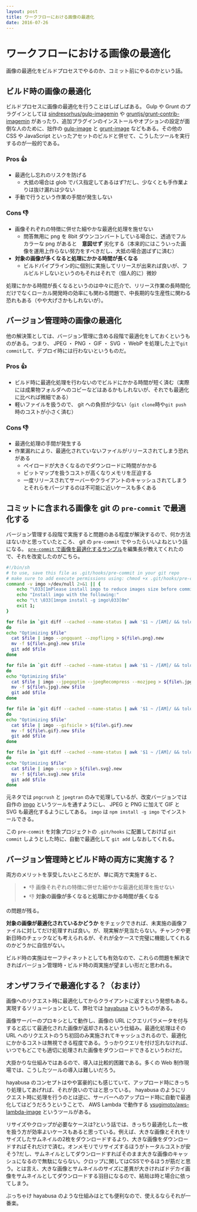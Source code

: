 ```yaml
---
layout: post
title: ワークフローにおける画像の最適化
date: 2016-07-26
---
```


# ワークフローにおける画像の最適化

画像の最適化をビルドプロセスでやるのか、コミット前にやるのかという話。

## ビルド時の画像の最適化

ビルドプロセスに画像の最適化を行うことはしばしばある。 Gulp や Grunt のプラグインとしては [sindresorhus/gulp-imagemin](https://github.com/sindresorhus/gulp-imagemin) や [gruntjs/grunt-contrib-imagemin](https://github.com/gruntjs/grunt-contrib-imagemin) があったり、追加プラグインのインストールやオプションの設定が面倒な人のために、拙作の [gulp-image](https://github.com/1000ch/gulp-image) と [grunt-image](https://github.com/1000ch/grunt-image) などもある。その他の CSS や JavaScript といったアセットのビルドと併せて、こうしたツールを実行するのが一般的である。

### Pros 👍

- 最適化し忘れのリスクを防げる
  - 大抵の場合は glob でパス指定してあるはず?だし、少なくとも手作業よりは抜け漏れは少ない
- 手動で行うという作業の手間が発生しない

### Cons 👎

- 画像それぞれの特徴に併せた細やかな最適化処理を施せない
  - 問答無用に png を 8bit ダウンコンバートしている場合に、透過でフルカラーな png があると　**意図せず** 劣化する（本来的にはこういった画像を運用上作らない努力をすべきだし、大抵の場合選ばずに済む）
- **対象の画像が多くなると処理にかかる時間が長くなる**
  - ビルドパイプライン的に個別に実施してリリースが出来れば良いが、フルビルドしないというのもそれはそれで（個人的に）微妙

処理にかかる時間が長くなるというのは中々に厄介で、リリース作業の長時間化だけでなくローカル開発時の効率にも関わる問題で、中長期的な生産性に関わる恐れもある（やや大げさかもしれないが）。

## バージョン管理時の画像の最適化

他の解決策としては、バージョン管理に含める段階で最適化をしておくというものがある。つまり、 JPEG ・ PNG ・ GIF ・ SVG ・ WebP を処理した上で`git commit`して、デプロイ時には行わないというものだ。

### Pros 👍

- ビルド時に最適化処理を行わないのでビルドにかかる時間が短く済む（実際には成果物フォルダへのコピーなどはあるかもしれないが、それでも最適化に比べれば微細である）
- 軽いファイルを扱うので、 git への負担が少ない（`git clone`時や`git push`時のコストが小さく済む）

### Cons 👎

- 最適化処理の手間が発生する
- 作業漏れにより、最適化されていないファイルがリリースされてしまう恐れがある
  - ペイロードが大きくなるのでダウンロードに時間がかかる
  - ビットマップを扱うコストが高くなりメモリを圧迫する
  - 一度リリースされてサーバーやクライアントのキャッシュされてしまうとそれらをパージするのは不可能に近いケースも多くある

## コミットに含まれる画像を git の `pre-commit` で最適化する

バージョン管理する段階で実施すると問題のある程度が解決するので、何か方法はないかと思っていたところ、 git の `pre-commit` でやったらいいよねという話になる。 [`pre-commit` で画像を最適化するサンプル](https://gist.github.com/arnaud-lb/4181829)を編集長が教えてくれたので、それを改変したのがこちら。

```sh
#!/bin/sh
# to use, save this file as .git/hooks/pre-commit in your git repo
# make sure to add execute permissions using: chmod +x .git/hooks/pre-commit
command -v imgo >/dev/null 2>&1 || {
    echo "\033[1mPlease install imgo to reduce images size before commit\033[0m"
    echo "Install imgo with the following:"
    echo "\t \033[1mnpm install -g imgo\033[0m"
    exit 1;
}

for file in `git diff --cached --name-status | awk '$1 ~ /[AM]/ && tolower($2) ~ /\.png$/ {print $2}'`
do
echo "Optimizing $file"
  cat $file | imgo --pngquant --zopflipng > ${file%.png}.new
  mv -f ${file%.png}.new $file
  git add $file
done

for file in `git diff --cached --name-status | awk '$1 ~ /[AM]/ && tolower($2) ~ /\.jpe?g$/ {print $2}'`
do
echo "Optimizing $file"
  cat $file | imgo --jpegoptim --jpegRecompress --mozjpeg > ${file%.jpg}.new
  mv -f ${file%.jpg}.new $file
  git add $file
done

for file in `git diff --cached --name-status | awk '$1 ~ /[AM]/ && tolower($2) ~ /\.gif$/ {print $2}'`
do
echo "Optimizing $file"
  cat $file | imgo --gifsicle > ${file%.gif}.new
  mv -f ${file%.gif}.new $file
  git add $file
done

for file in `git diff --cached --name-status | awk '$1 ~ /[AM]/ && tolower($2) ~ /\.svg$/ {print $2}'`
do
echo "Optimizing $file"
  cat $file | imgo --svgo > ${file%.svg}.new
  mv -f ${file%.svg}.new $file
  git add $file
done
```

元ネタでは `pngcrush` と `jpegtran` のみで処理しているが、改変バージョンでは自作の [imgo](https://www.npmjs.com/package/imgo) というツールを通すようにし、 JPEG と PNG に加えて GIF と SVG も最適化するようにしてある。 `imgo` は `npm install -g imgo` でインストールできる。

この `pre-commit` を対象プロジェクトの `.git/hooks` に配置しておけば `git commit` しようとした時に、自動で最適化して `git add` しなおしてくれる。

## バージョン管理時とビルド時の両方に実施する？

両方のメリットを享受したいところだが、単に両方で実施すると、

> - 👎 画像それぞれの特徴に併せた細やかな最適化処理を施せない
> - 👎 **対象の画像が多くなると処理にかかる時間が長くなる**

の問題が残る。

**対象の画像が最適化されているかどうか** をチェックできれば、未実施の画像ファイルに対してだけ処理すれば良い。が、現実解が見当たらない。チャンクや更新日時のチェックなども考えられるが、それが全ケースで完璧に機能してくれるのかどうかに自信がない。

ビルド時の実施はセーフティネットとしても有効なので、これらの問題を解決できればバージョン管理時・ビルド時の両実施が望ましい形だと思われる。

## オンザフライで最適化する？（おまけ）

画像へのリクエスト時に最適化してからクライアントに返すという発想もある。実現するソリューションとして、弊社では [hayabusa](http://hayabusa.io) というものがある。

画像サーバーのプロキシとして動作し、画像の URL にクエリパラメータを付与すると応じて最適化された画像が返却されるという仕組み。最適化処理はその URL へのリクエストのうち初回のみ実施されてキャッシュされるので、最適化にかかるコストは無視できる程度である。うっかりクエリを付け忘れなければ、いつでもどこでも適切に処理された画像をダウンロードできるというわけだ。

大掛かりな仕組みではあるので、導入は比較的困難である。多くの Web 制作現場では、こうしたツールの導入は難しいだろう。

hayabusa のコンセプトはやや富豪的にも感じていて、アップロード時にきっちり処理してあげれば、それが良いのではと思っている。 hayabusa のようにリクエスト時に処理を行うのとは逆に、サーバーへのアップロード時に自動で最適化してはどうだろうということで、 AWS Lambda で動作する [ysugimoto/aws-lambda-image](https://github.com/ysugimoto/aws-lambda-image) というツールがある。

リサイズやクロップが必要なケースは?という話では、きっちり最適化した一枚を扱う方が効率よいケースもあると思っている。例えば、大きな画像とそれをリサイズしたサムネイルの2枚をダウンロードするより、大きな画像をダウンロードすればそれだけで済む。オンメモリでリサイズするほうがトータルコストが安そう?だし、サムネイルとしてダウンロードすればそのまま大きな画像のキャッシュになるので無駄にならない。クロップに関してはCSSでやるほうが筋だと思う。とは言え、大きな画像とサムネイルのサイズに差異が大きければドデカイ画像をサムネイルとしてダウンロードする羽目になるので、結局は時と場合に依ってしまう。

ぶっちゃけ hayabusa のような仕組みはとても便利なので、使えるならそれが一番楽。
